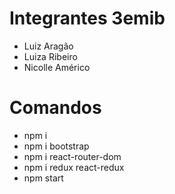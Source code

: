 # Integrantes 3emib
- Luiz Aragão
- Luiza Ribeiro
- Nicolle Américo

# Comandos
- npm i
- npm i bootstrap
- npm i react-router-dom
- npm i redux react-redux
- npm start

